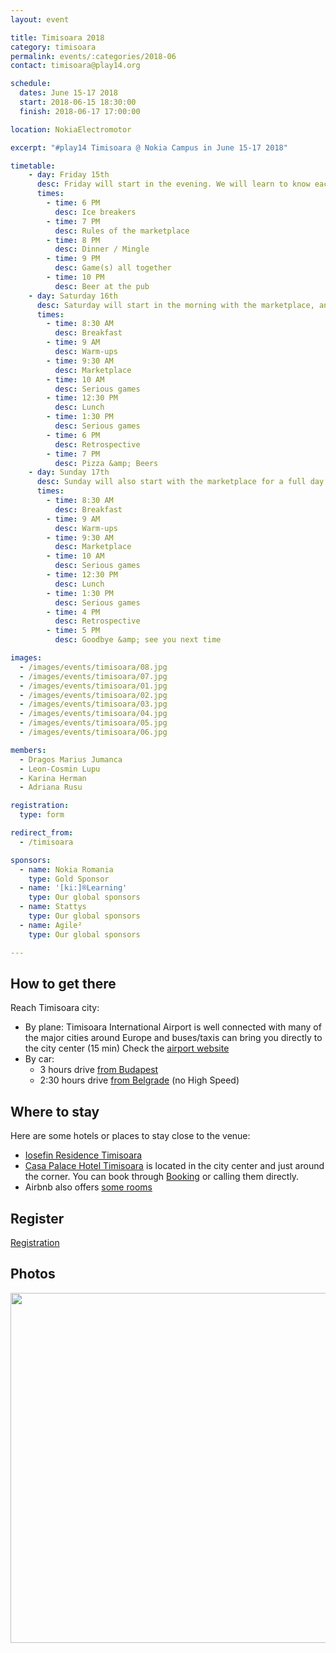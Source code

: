 ```yaml
---
layout: event

title: Timisoara 2018
category: timisoara
permalink: events/:categories/2018-06
contact: timisoara@play14.org

schedule:
  dates: June 15-17 2018
  start: 2018-06-15 18:30:00
  finish: 2018-06-17 17:00:00

location: NokiaElectromotor

excerpt: "#play14 Timisoara @ Nokia Campus in June 15-17 2018"

timetable:
    - day: Friday 15th
      desc: Friday will start in the evening. We will learn to know each other and share a nice dinner all together.
      times:
        - time: 6 PM
          desc: Ice breakers
        - time: 7 PM
          desc: Rules of the marketplace
        - time: 8 PM
          desc: Dinner / Mingle
        - time: 9 PM
          desc: Game(s) all together
        - time: 10 PM
          desc: Beer at the pub
    - day: Saturday 16th
      desc: Saturday will start in the morning with the marketplace, and then we will play games all day long.
      times:
        - time: 8:30 AM
          desc: Breakfast
        - time: 9 AM
          desc: Warm-ups
        - time: 9:30 AM
          desc: Marketplace
        - time: 10 AM
          desc: Serious games
        - time: 12:30 PM
          desc: Lunch
        - time: 1:30 PM
          desc: Serious games
        - time: 6 PM
          desc: Retrospective
        - time: 7 PM
          desc: Pizza &amp; Beers
    - day: Sunday 17th
      desc: Sunday will also start with the marketplace for a full day of games. Whoever needs to catch a plane can leave earlier.
      times:
        - time: 8:30 AM
          desc: Breakfast
        - time: 9 AM
          desc: Warm-ups
        - time: 9:30 AM
          desc: Marketplace
        - time: 10 AM
          desc: Serious games
        - time: 12:30 PM
          desc: Lunch
        - time: 1:30 PM
          desc: Serious games
        - time: 4 PM
          desc: Retrospective
        - time: 5 PM
          desc: Goodbye &amp; see you next time

images:
  - /images/events/timisoara/08.jpg
  - /images/events/timisoara/07.jpg
  - /images/events/timisoara/01.jpg
  - /images/events/timisoara/02.jpg
  - /images/events/timisoara/03.jpg
  - /images/events/timisoara/04.jpg
  - /images/events/timisoara/05.jpg
  - /images/events/timisoara/06.jpg

members:
  - Dragos Marius Jumanca
  - Leon-Cosmin Lupu
  - Karina Herman
  - Adriana Rusu

registration: 
  type: form

redirect_from:
  - /timisoara

sponsors:
  - name: Nokia Romania
    type: Gold Sponsor
  - name: '[ki:]®Learning'
    type: Our global sponsors
  - name: Stattys
    type: Our global sponsors
  - name: Agile²
    type: Our global sponsors

---
```


## How to get there

Reach Timisoara city:
* <i class='fa fa-plane fa-2x fa-fw'></i>
  By plane: Timisoara International Airport is well connected with many of the major cities around Europe and buses/taxis can bring you directly to the city center (15 min)
  Check the [airport website](http://aerotim.ro/)
* <i class='fa fa-automobile fa-2x fa-fw'></i>
  By car: 
  * 3 hours drive [from Budapest](https://www.google.lu/maps/dir/Budapest,+Hungary/Nokia+(ex-Alcatel+Lucent),+Bulevardul+Republicii,+Timi%C8%99oara,+Timi%C8%99+County,+Romania/@46.6228373,18.9450191,8z/data=!3m1!4b1!4m14!4m13!1m5!1m1!1s0x4741c334d1d4cfc9:0x400c4290c1e1160!2m2!1d19.040235!2d47.497912!1m5!1m1!1s0x47455d7b2821e4ad:0x9eeb89884ab984db!2m2!1d21.21106!2d45.750903!3e0?hl=en)
  * 2:30 hours drive [from Belgrade](https://www.google.lu/maps/dir/Belgrade,+Serbia/Nokia+(ex-Alcatel+Lucent),+Bulevardul+Republicii,+Timi%C8%99oara,+Timi%C8%99+County,+Romania/@45.268278,20.1049334,9z/data=!3m1!4b1!4m13!4m12!1m5!1m1!1s0x475a7aa3d7b53fbd:0x1db8645cf2177ee4!2m2!1d20.4489216!2d44.786568!1m5!1m1!1s0x47455d7b2821e4ad:0x9eeb89884ab984db!2m2!1d21.21106!2d45.750903?hl=en) (no High Speed)

<div class='two spacing'></div>

## Where to stay 

Here are some hotels or places to stay close to the venue:
* <i class='fa fa-hotel fa-2x fa-fw'></i>
  [Iosefin Residence Timisoara](http://iosefinresidence.ro/)  
* <i class='fa fa-hotel fa-2x fa-fw'></i>
  [Casa Palace Hotel Timisoara](http://hoteltimisoara.ro/ro/) is located in the city center and just around the corner. 
  You can book through [Booking](http://www.booking.com) or calling them directly.  
* <i class='fa fa-globe fa-2x fa-fw'></i>
  Airbnb also offers [some rooms](https://www.airbnb.com/s/Timi%C8%99oara--Timi%C8%99-County--Romania?guests=1&adults=1&children=0&infants=0&place_id=ChIJp7UPy31nRUcRSWeTc2Svf1M&checkin=07%2F14%2F2018&source=bb&page=1&allow_override%5B%5D=&checkout=07%2F16%2F2018&ss_id=u7iwpyhm&s_tag=-4PtH6fC)
  
## Register

<a title="Registration" href="https://www.weezevent.com/?c=sys_widget" class="weezevent-widget-integration" target="_blank" data-src="https://www.weezevent.com/widget_billeterie.php?id_evenement=323358&lg_billetterie=2&code=42627&resize=1&width_auto=1&color_primary=00AEEF" data-width="650" data-height="600" data-id="323358" data-resize="1" data-width_auto="1" data-noscroll="0" data-nopb="0">Registration</a><script type="text/javascript" src="https://www.weezevent.com/js/widget/min/widget.min.js"></script>

## Photos

<a href='https://photos.app.goo.gl/AicYVwdLoNZJ3hjv6' target="_blank">
  <img src='https://lh3.googleusercontent.com/NE8xDI3ROu4d3so07nY09abGM5emRbFyV-tqkQLM52J9aE7NPtlr8_bHwttq5Aqeq9Z_KXWWcroXWQzTEeg4n8HqY456CvudeQ1Rj3uk7Q6kBW2H8lBS3KnasF2keNnu5Z2IfFK-4tkIj-nZ3G4VIc4KBw3ztFOkf7wTLPO43sXjKtwCk0gYyC5-fe6FO2tIJkAqbZGyxIas_fDRDjWFHrM55B40PP0eL0PJV66cWGnKKmEv5b-9MjiroREdGhS57u73wAdng8xFWlxDJSVVrCXbjcos_BNbwhS1KBpr0nHlO0nvQHJeVh4wNeLg656xq3eT0qcSYrtcwVJWsVhCIT-5a8rl_h9wO_O_6OkI_fzBTaIDU0NPf_iAfDiAmBtsDdE0yyNG3BVxsVdPcvLdtaKEX4JVtMcMRFjNfHe4YMq9isdavh4Kla7cG9mObGxH_3hZzXBQGM_lycUG0pohHnHWYQElnlju3i0MP4IQWlheELdsK3ZNHYq9eYE8rCi2VsH6Wg0G4X-KB7wGC-n-LKiOw4a5M0XGPkyhcJyUaHN6nfWwqD4FSBKJGYjdjaMeNblYJU4jWsND56_EgI7mGLouDPA4v6fCSCHvLsZrQMi403l6K_2NX4nsYia6gEwKEgzJzqS6ZJFJnAEPEZ4rdShIIxo5AiBhMXG6LNIqkTFweeTPFKGFfQVoRA=w496-h331-no' width="560" />
</a>


